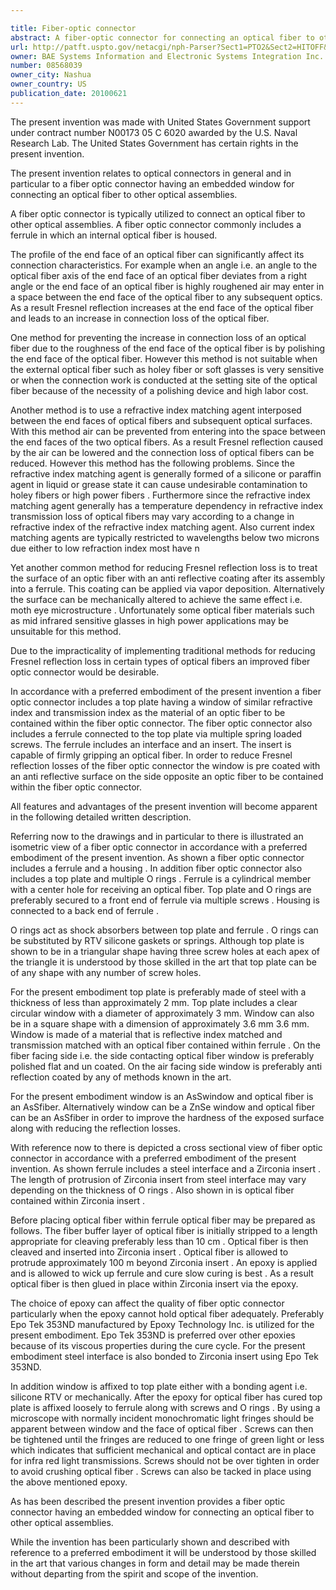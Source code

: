```yaml
---

title: Fiber-optic connector
abstract: A fiber-optic connector for connecting an optical fiber to other optical assemblies is disclosed. The fiber-optic connector includes a top plate having a window of similar refractive index and transmission index as the material of an optic fiber to be contained within the fiber-optic connector. The fiber-optic connector also includes a ferrule connected to the top plate via multiple spring-loaded screws. The ferrule includes an interface and an insert. The insert is capable of firmly gripping an optical fiber. In order to reduce Fresnel reflection losses of the fiber-optic connector, the window is pre-coated with an anti-reflective surface on the side opposite an optic fiber to be contained within the fiber-optic connector.
url: http://patft.uspto.gov/netacgi/nph-Parser?Sect1=PTO2&Sect2=HITOFF&p=1&u=%2Fnetahtml%2FPTO%2Fsearch-adv.htm&r=1&f=G&l=50&d=PALL&S1=08568039&OS=08568039&RS=08568039
owner: BAE Systems Information and Electronic Systems Integration Inc.
number: 08568039
owner_city: Nashua
owner_country: US
publication_date: 20100621
---
```

The present invention was made with United States Government support under contract number N00173 05 C 6020 awarded by the U.S. Naval Research Lab. The United States Government has certain rights in the present invention.

The present invention relates to optical connectors in general and in particular to a fiber optic connector having an embedded window for connecting an optical fiber to other optical assemblies.

A fiber optic connector is typically utilized to connect an optical fiber to other optical assemblies. A fiber optic connector commonly includes a ferrule in which an internal optical fiber is housed.

The profile of the end face of an optical fiber can significantly affect its connection characteristics. For example when an angle i.e. an angle to the optical fiber axis of the end face of an optical fiber deviates from a right angle or the end face of an optical fiber is highly roughened air may enter in a space between the end face of the optical fiber to any subsequent optics. As a result Fresnel reflection increases at the end face of the optical fiber and leads to an increase in connection loss of the optical fiber.

One method for preventing the increase in connection loss of an optical fiber due to the roughness of the end face of the optical fiber is by polishing the end face of the optical fiber. However this method is not suitable when the external optical fiber such as holey fiber or soft glasses is very sensitive or when the connection work is conducted at the setting site of the optical fiber because of the necessity of a polishing device and high labor cost.

Another method is to use a refractive index matching agent interposed between the end faces of optical fibers and subsequent optical surfaces. With this method air can be prevented from entering into the space between the end faces of the two optical fibers. As a result Fresnel reflection caused by the air can be lowered and the connection loss of optical fibers can be reduced. However this method has the following problems. Since the refractive index matching agent is generally formed of a silicone or paraffin agent in liquid or grease state it can cause undesirable contamination to holey fibers or high power fibers . Furthermore since the refractive index matching agent generally has a temperature dependency in refractive index transmission loss of optical fibers may vary according to a change in refractive index of the refractive index matching agent. Also current index matching agents are typically restricted to wavelengths below two microns due either to low refraction index most have n

Yet another common method for reducing Fresnel reflection loss is to treat the surface of an optic fiber with an anti reflective coating after its assembly into a ferrule. This coating can be applied via vapor deposition. Alternatively the surface can be mechanically altered to achieve the same effect i.e. moth eye microstructure . Unfortunately some optical fiber materials such as mid infrared sensitive glasses in high power applications may be unsuitable for this method.

Due to the impracticality of implementing traditional methods for reducing Fresnel reflection loss in certain types of optical fibers an improved fiber optic connector would be desirable.

In accordance with a preferred embodiment of the present invention a fiber optic connector includes a top plate having a window of similar refractive index and transmission index as the material of an optic fiber to be contained within the fiber optic connector. The fiber optic connector also includes a ferrule connected to the top plate via multiple spring loaded screws. The ferrule includes an interface and an insert. The insert is capable of firmly gripping an optical fiber. In order to reduce Fresnel reflection losses of the fiber optic connector the window is pre coated with an anti reflective surface on the side opposite an optic fiber to be contained within the fiber optic connector.

All features and advantages of the present invention will become apparent in the following detailed written description.

Referring now to the drawings and in particular to there is illustrated an isometric view of a fiber optic connector in accordance with a preferred embodiment of the present invention. As shown a fiber optic connector includes a ferrule and a housing . In addition fiber optic connector also includes a top plate and multiple O rings . Ferrule is a cylindrical member with a center hole for receiving an optical fiber. Top plate and O rings are preferably secured to a front end of ferrule via multiple screws . Housing is connected to a back end of ferrule .

O rings act as shock absorbers between top plate and ferrule . O rings can be substituted by RTV silicone gaskets or springs. Although top plate is shown to be in a triangular shape having three screw holes at each apex of the triangle it is understood by those skilled in the art that top plate can be of any shape with any number of screw holes.

For the present embodiment top plate is preferably made of steel with a thickness of less than approximately 2 mm. Top plate includes a clear circular window with a diameter of approximately 3 mm. Window can also be in a square shape with a dimension of approximately 3.6 mm 3.6 mm. Window is made of a material that is reflective index matched and transmission matched with an optical fiber contained within ferrule . On the fiber facing side i.e. the side contacting optical fiber window is preferably polished flat and un coated. On the air facing side window is preferably anti reflection coated by any of methods known in the art.

For the present embodiment window is an AsSwindow and optical fiber is an AsSfiber. Alternatively window can be a ZnSe window and optical fiber can be an AsSfiber in order to improve the hardness of the exposed surface along with reducing the reflection losses.

With reference now to there is depicted a cross sectional view of fiber optic connector in accordance with a preferred embodiment of the present invention. As shown ferrule includes a steel interface and a Zirconia insert . The length of protrusion of Zirconia insert from steel interface may vary depending on the thickness of O rings . Also shown in is optical fiber contained within Zirconia insert .

Before placing optical fiber within ferrule optical fiber may be prepared as follows. The fiber buffer layer of optical fiber is initially stripped to a length appropriate for cleaving preferably less than 10 cm . Optical fiber is then cleaved and inserted into Zirconia insert . Optical fiber is allowed to protrude approximately 100 m beyond Zirconia insert . An epoxy is applied and is allowed to wick up ferrule and cure slow curing is best . As a result optical fiber is then glued in place within Zirconia insert via the epoxy.

The choice of epoxy can affect the quality of fiber optic connector particularly when the epoxy cannot hold optical fiber adequately. Preferably Epo Tek 353ND manufactured by Epoxy Technology Inc. is utilized for the present embodiment. Epo Tek 353ND is preferred over other epoxies because of its viscous properties during the cure cycle. For the present embodiment steel interface is also bonded to Zirconia insert using Epo Tek 353ND.

In addition window is affixed to top plate either with a bonding agent i.e. silicone RTV or mechanically. After the epoxy for optical fiber has cured top plate is affixed loosely to ferrule along with screws and O rings . By using a microscope with normally incident monochromatic light fringes should be apparent between window and the face of optical fiber . Screws can then be tightened until the fringes are reduced to one fringe of green light or less which indicates that sufficient mechanical and optical contact are in place for infra red light transmissions. Screws should not be over tighten in order to avoid crushing optical fiber . Screws can also be tacked in place using the above mentioned epoxy.

As has been described the present invention provides a fiber optic connector having an embedded window for connecting an optical fiber to other optical assemblies.

While the invention has been particularly shown and described with reference to a preferred embodiment it will be understood by those skilled in the art that various changes in form and detail may be made therein without departing from the spirit and scope of the invention.

